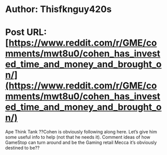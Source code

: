 # Author: Thisfknguy420s
# Post URL: [https://www.reddit.com/r/GME/comments/mwt8u0/cohen_has_invested_time_and_money_and_brought_on/](https://www.reddit.com/r/GME/comments/mwt8u0/cohen_has_invested_time_and_money_and_brought_on/)


Ape Think Tank
??Cohen is obviously following along here. Let’s give him some useful info to help (not that he needs it). Comment ideas of how GameStop can turn around and be the Gaming retail Mecca it’s obviously destined to be??